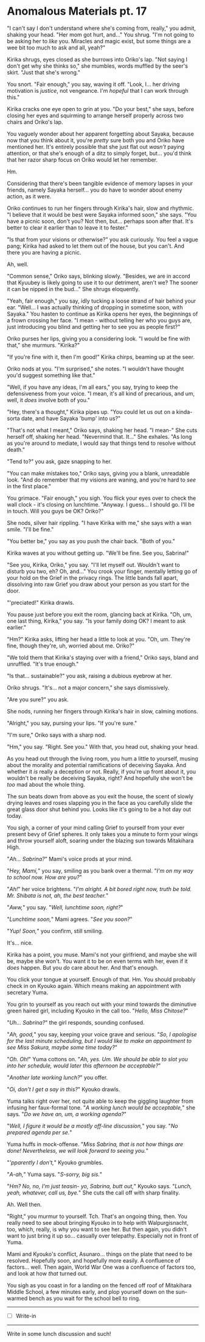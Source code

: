 # Anomalous Materials pt. 17

"I can't say I don't understand where she's coming from, really," you admit, shaking your head. "Her mom got hurt, and..." You shrug. "I'm not going to be asking her to *like* you. Miracles and magic exist, but some things are a wee bit too much to ask and all, yeah?"

Kirika shrugs, eyes closed as she burrows into Oriko's lap. "Not saying I don't get why she thinks so," she mumbles, words muffled by the seer's skirt. "Just that she's wrong."

You snort. "Fair enough," you say, waving it off. "Look, I... her driving motivation is *justice*, not vengeance. I'm *hopeful* that I can work through this."

Kirika cracks one eye open to grin at you. "Do your best," she says, before closing her eyes and squirming to arrange herself properly across two chairs and Oriko's lap.

You vaguely wonder about her apparent forgetting about Sayaka, because now that you think about it, you're *pretty* sure both you and Oriko have mentioned her. It's entirely possible that she just flat out *wasn't* paying attention, or that she's enough of a ditz to simply forget, but... you'd think that her razor sharp focus on Oriko would let her remember.

Hm.

Considering that there's been tangible evidence of memory lapses in your friends, namely Sayaka herself... you do have to wonder about enemy action, as it were.

Oriko continues to run her fingers through Kirika's hair, slow and rhythmic. "I believe that it would be best were Sayaka informed soon," she says. "You have a picnic soon, don't you? Not then, but... perhaps soon after that. It's better to clear it earlier than to leave it to fester."

"Is that from your visions or otherwise?" you ask curiously. You feel a vague pang; Kirika had asked to let them out of the house, but you can't. And there you are having a picnic.

Ah, well.

"Common sense," Oriko says, blinking slowly. "Besides, we are in accord that Kyuubey is likely going to use it to our detriment, aren't we? The sooner it can be nipped in the bud..." She shrugs eloquently.

"Yeah, fair enough," you say, idly tucking a loose strand of hair behind your ear. "Well... I was actually thinking of dropping in sometime soon, with Sayaka." You hasten to continue as Kirika opens her eyes, the beginnings of a frown crossing her face. "I mean - without telling her who you guys are, just introducing you blind and getting her to see you as people first?"

Oriko purses her lips, giving you a considering look. "I would be fine with that," she murmurs. "Kirika?"

"If you're fine with it, then I'm good!" Kirika chirps, beaming up at the seer.

Oriko nods at you. "I'm surprised," she notes. "I wouldn't have thought you'd suggest something like that."

"Well, if you have any ideas, I'm all ears," you say, trying to keep the defensiveness from your voice. "I mean, it's all kind of precarious, and um, well, it *does* involve both of you."

"Hey, there's a thought," Kirika pipes up. "You could let us out on a kinda-sorta date, and have Sayaka 'bump' into us?"

"That's not what I meant," Oriko says, shaking her head. "I mean-" She cuts herself off, shaking her head. "Nevermind that. It..." She exhales. "As long as you're around to mediate, I would say that things tend to resolve without death."

"Tend to?" you ask, gaze snapping to her.

"You can make mistakes too," Oriko says, giving you a blank, unreadable look. "And do remember that my visions are waning, and you're hard to *see* in the first place."

You grimace. "Fair enough," you sigh. You flick your eyes over to check the wall clock - it's closing on lunchtime. "Anyway. I guess... I should go. I'll be in touch. Will you guys be OK? Oriko?"

She nods, silver hair rippling. "I have Kirika with me," she says with a wan smile. "I'll be fine."

"You better be," you say as you push the chair back. "Both of you."

Kirika waves at you without getting up. "We'll be fine. See you, Sabrina!"

"See you, Kirika, Oriko," you say. "I'll let myself out. Wouldn't want to disturb you two, eh? Oh, and..." You crook your finger, mentally letting go of your hold on the Grief in the privacy rings. The little bands fall apart, dissolving into raw Grief you draw about your person as you start for the door.

"'preciated!" Kirika drawls.

You pause just before you exit the room, glancing back at Kirika. "Oh, um, one last thing, Kirika," you say. "Is your family doing OK? I meant to ask earlier."

"Hm?" Kirika asks, lifting her head a little to look at you. "Oh, um. They're fine, though they're, uh, worried about me. Oriko?"

"We told them that Kirika's staying over with a friend," Oriko says, bland and unruffled. "It's true enough."

"Is that... sustainable?" you ask, raising a dubious eyebrow at her.

Oriko shrugs. "It's... not a major concern," she says dismissively.

"Are you sure?" you ask.

She nods, running her fingers through Kirika's hair in slow, calming motions.

"Alright," you say, pursing your lips. "If you're sure."

"I'm sure," Oriko says with a sharp nod.

"Hm," you say. "Right. See you." With that, you head out, shaking your head.

As you head out through the living room, you hum a little to yourself, musing about the morality and potential ramifications of deceiving Sayaka. And whether it *is* really a deception or not. Really, if you're up front about it, you wouldn't be really be deceiving Sayaka, right? And hopefully she won't be *too* mad about the whole thing.

The sun beats down from above as you exit the house, the scent of slowly drying leaves and roses slapping you in the face as you carefully slide the great glass door shut behind you. Looks like it's going to be a hot day out today.

You sigh, a corner of your mind calling Grief to yourself from your ever present bevy of Grief spheres. It only takes you a minute to form your wings and throw yourself aloft, soaring under the blazing sun towards Mitakihara High.

"*Ah... Sabrina?*" Mami's voice prods at your mind.

"*Hey, Mami,*" you say, smiling as you bank over a thermal. "*I'm on my way to school now. How are you?*"

"*Ah!*" her voice brightens. "*I'm alright. A bit bored right now, truth be told. Mr. Shibata is not, ah, the best teacher.*"

"*Aww,*" you say. "*Well, lunchtime soon, right?*"

"*Lunchtime soon,*" Mami agrees. "*See you soon?*"

"*Yup! Soon,*" you confirm, still smiling.

It's... nice.

Kirika has a point, you muse. Mami's not your girlfriend, and maybe she will be, maybe she won't. You want it to be on even terms with her, even if it *does* happen. But you *do* care about her. And that's enough.

You click your tongue at yourself. Enough of that. Hm. You should probably check in on Kyouko again. Which means making an appointment with secretary Yuma.

You grin to yourself as you reach out with your mind towards the diminutive green haired girl, including Kyouko in the call too. "*Hello, Miss Chitose?*"

"*Uh... Sabrina?*" the girl responds, sounding confused.

"*Ah, good,*" you say, keeping your voice grave and serious. "*So, I apologise for the last minute scheduling, but I would like to make an appointment to see Miss Sakura, maybe some time today?*"

"*Oh. Oh!*" Yuma cottons on. "*Ah, yes. Um. We should be able to slot you into her schedule, would later this afternoon be acceptable?*"

"*Another late working lunch?*" you offer.

"*Oi, don't I get a say in this?*" Kyouko drawls.

Yuma talks right over her, not quite able to keep the giggling laughter from infusing her faux-formal tone. "*A working lunch would be acceptable,*" she says. "*Do we have an, um, a working agenda?*"

"*Well, I figure it would be a mostly off-line discussion,*" you say. "*No prepared agenda per se.*"

Yuma huffs in mock-offense. "*Miss Sabrina, that is not how things are done! Nevertheless, we will look forward to seeing you.*"

"*'pparently I don't,*" Kyouko grumbles.

"*A-ah,*" Yuma says. "*S-sorry, big sis.*"

"*Hm? No, no, I'm just teasin- yo, Sabrina, butt out,*" Kyouko says. "*Lunch, yeah, whatever, call us, bye.*" She cuts the call off with sharp finality.

Ah. Well then.

"Right," you murmur to yourself. Tch. That's an ongoing thing, then. You really need to see about bringing Kyouko in to help with Walpurgisnacht, too, which, really, is why you want to see her. But then again, you didn't want to just bring it up so... casually over telepathy. Especially not in front of Yuma.

Mami and Kyouko's conflict, Asunaro... things on the plate that need to be resolved. Hopefully soon, and hopefully more easily. A confluence of factors... well. Then again, World War One was a confluence of factors too, and look at how *that* turned out.

You sigh as you coast in for a landing on the fenced off roof of Mitakihara Middle School, a few minutes early, and plop yourself down on the sun-warmed bench as you wait for the school bell to ring.

---

- [ ] Write-in

---

Write in some lunch discussion and such!
